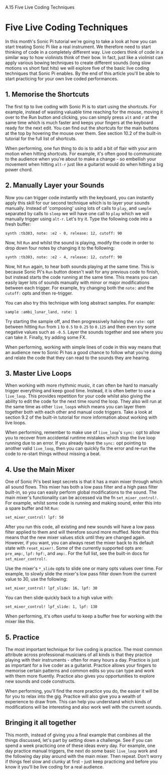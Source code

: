 A.15 Five Live Coding Techniques

# Five Live Coding Techniques

In this month's Sonic Pi tutorial we're going to take a look at how you
can start treating Sonic Pi like a real instrument. We therefore need to
start thinking of code in a completely different way. Live coders think
of code in a similar way to how violinists think of their bow. In fact,
just like a violinist can apply various bowing techniques to create
different sounds (long slow motions vs short fast hits) we will explore
five of the basic live coding techniques that Sonic Pi enables. By the
end of this article you'll be able to start practicing for your own live
coded performances.

## 1. Memorise the Shortcuts

The first tip to live coding with Sonic Pi is to start using the
shortcuts. For example, instead of wasting valuable time reaching for
the mouse, moving it over to the Run button and clicking, you can simply
press `alt` and `r` at the same time which is much faster and keeps your
fingers at the keyboard ready for the next edit. You can find out the
shortcuts for the main buttons at the top by hovering the mouse
over them. See section 10.2 of the built-in tutorial for the full list of
shortcuts.

When performing, one fun thing to do is to add a bit of flair with your
arm motion when hitting shortcuts. For example, it's often good to
communicate to the audience when you're about to make a change - so
embellish your movement when hitting `alt-r` just like a guitarist would
do when hitting a big power chord.

## 2. Manually Layer your Sounds

Now you can trigger code instantly with the keyboard, you can instantly
apply this skill for our second technique which is to layer your sounds
manually. Instead of 'composing' using lots of calls to `play`, and
`sample` separated by calls to `sleep` we will have one call to `play`
which we will manually trigger using `alt-r`. Let's try it. Type the
following code into a fresh buffer:

```
synth :tb303, note: :e2 - 0, release: 12, cutoff: 90

```

Now, hit `Run` and whilst the sound is playing, modify the code in order
to drop down four notes by changing it to the following:


```
synth :tb303, note: :e2 - 4, release: 12, cutoff: 90

```

Now, hit `Run` again, to hear both sounds playing at the same time. This
is because Sonic Pi's `Run` button doesn't wait for any previous code to
finish, but instead starts the code running at the same time. This means
you can easily layer lots of sounds manually with minor or major
modifications between each trigger. For example, try changing both the
`note:` and the `cutoff:` opts and then re-trigger.


You can also try this technique with long abstract samples. For example:

```
sample :ambi_lunar_land, rate: 1
```

Try starting the sample off, and then progressively halving the `rate:`
opt between hitting `Run` from `1` to `0.5` to `0.25` to `0.125` and then
even try some negative values such as `-0.5`. Layer the sounds together
and see where you can take it. Finally, try adding some FX.

When performing, working with simple lines of code in this way means
that an audience new to Sonic Pi has a good chance to follow what you're
doing and relate the code that they can read to the sounds they are
hearing.


## 3. Master Live Loops

When working with more rhythmic music, it can often be hard to manually
trigger everything and keep good time. Instead, it is often better to
use a `live_loop`. This provides repetition for your code whilst also
giving the ability to edit the code for the next time round the
loop. They also will run at the same time as other `live_loop`s which
means you can layer them together both with each other and manual code
triggers. Take a look at section 9.2 of the built-in tutorial for more
information about working with live loops.

When performing, remember to make use of `live_loop`'s `sync:` opt to
allow you to recover from accidental runtime mistakes which stop the
live loop running due to an error. If you already have the `sync:` opt
pointing to another valid `live_loop`, then you can quickly fix the
error and re-run the code to re-start things without missing a beat.

## 4. Use the Main Mixer

One of Sonic Pi's best kept secrets is that it has a main mixer
through which all sound flows. This mixer has both a low pass filter and
a high pass filter built-in, so you can easily perform global
modifications to the sound. The main mixer's functionality can be
accessed via the fn `set_mixer_control!`. For example, whilst some code
is running and making sound, enter this into a spare buffer and hit
`Run`:

`
set_mixer_control! lpf: 50
`

After you run this code, all existing and new sounds will have a low
pass filter applied to them and will therefore sound more muffled. Note
that this means that the new mixer values stick until they are changed
again. However, if you want, you can always reset the mixer back to its
default state with `reset_mixer!`. Some of the currently supported opts
are: `pre_amp:`, `lpf:` `hpf:`, and `amp:`. For the full list, see the
built-in docs for `set_mixer_control!`.

Use the mixer's `*_slide` opts to slide one or many opts values over
time. For example, to slowly slide the mixer's low pass filter down from
the current value to 30, use the following:

```
set_mixer_control! lpf_slide: 16, lpf: 30
```

You can then slide quickly back to a high value with:

```
set_mixer_control! lpf_slide: 1, lpf: 130
```

When performing, it's often useful to keep a buffer free for working
with the mixer like this.

## 5. Practice

The most important technique for live coding is practice. The most
common attribute across professional musicians of all kinds is that they
practice playing with their instruments - often for many hours a
day. Practice is just as important for a live coder as a
guitarist. Practice allows your fingers to memorise certain patterns and
common edits so you can type and work with them more fluently. Practice
also gives you opportunities to explore new sounds and code constructs.

When performing, you'll find the more practice you do, the easier it
will be for you to relax into the gig. Practice will also give you a
wealth of experience to draw from. This can help you understand which
kinds of modifications will be interesting and also work well with the
current sounds.

## Bringing it all together

This month, instead of giving you a final example that combines all the
things discussed, let's part by setting down a challenge. See if you can
spend a week practicing one of these ideas every day. For example, one
day practice manual triggers, the next do some basic `live_loop` work
and the following day play around with the main mixer. Then
repeat. Don't worry if things feel slow and clunky at first - just keep
practicing and before you know it you'll be live coding for a real
audience.
